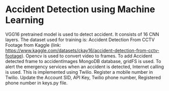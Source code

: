 # Accident Detection using Machine Learning

VGG16 pretrained model is used to detect accident. It consists of 16 CNN layers. The dataset used for training is: Accident Detection From CCTV Footage from Kaggle (link: https://www.kaggle.com/datasets/ckay16/accident-detection-from-cctv-footage). Opencv is used to convert video to frames. To add Accident detected frame to accidentImages MongoDB database, gridFS is used. To alert the emergency services when an accident is detected, Internet calling is used. This is implemented using Twilio. Register a mobile number in Twilio. Update the Account SID, API Key, Twilio phone number, Registered phone number in keys.py file.
